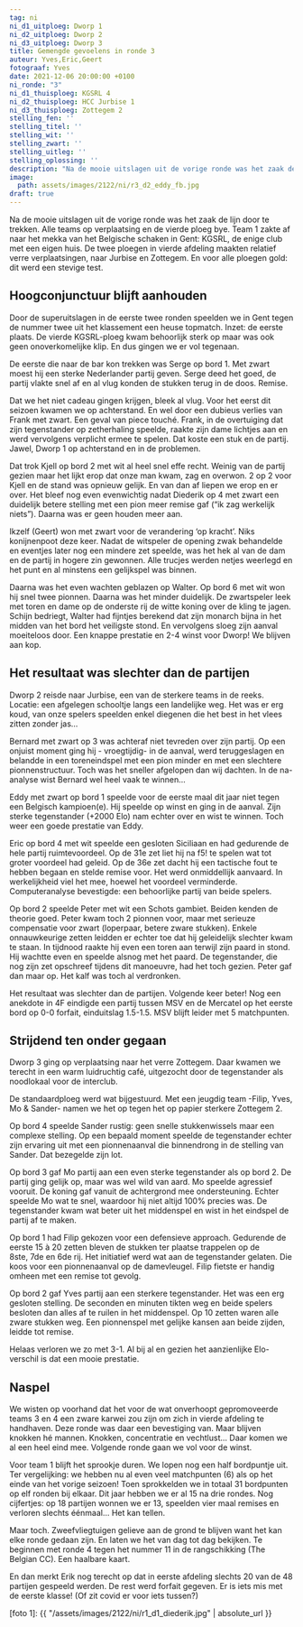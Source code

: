 ```yaml
---
tag: ni
ni_d1_uitploeg: Dworp 1
ni_d2_uitploeg: Dworp 2
ni_d3_uitploeg: Dworp 3
title: Gemengde gevoelens in ronde 3
auteur: Yves,Eric,Geert
fotograaf: Yves
date: 2021-12-06 20:00:00 +0100
ni_ronde: "3"
ni_d1_thuisploeg: KGSRL 4
ni_d2_thuisploeg: HCC Jurbise 1
ni_d3_thuisploeg: Zottegem 2
stelling_fen: ''
stelling_titel: ''
stelling_wit: ''
stelling_zwart: ''
stelling_uitleg: ''
stelling_oplossing: ''
description: "Na de mooie uitslagen uit de vorige ronde was het zaak de lijn door te trekken. Alle teams op verplaatsing en de vierde ploeg bye. Team 1 zakte af naar het mekka van het Belgische schaken in Gent: KGSRL, de enige club met een eigen huis."
image:
  path: assets/images/2122/ni/r3_d2_eddy_fb.jpg
draft: true
---
```

Na de mooie uitslagen uit de vorige ronde was het zaak de lijn door te trekken. Alle teams op verplaatsing en de vierde ploeg bye. Team 1 zakte af naar het mekka van het Belgische schaken in Gent: KGSRL, de enige club met een eigen huis. De twee ploegen in vierde afdeling maakten relatief verre verplaatsingen, naar Jurbise en Zottegem. En voor alle ploegen gold: dit werd een stevige test.<!--more-->

## Hoogconjunctuur blijft aanhouden

Door de superuitslagen in de eerste twee ronden speelden we in Gent tegen de nummer twee uit het klassement een heuse topmatch. Inzet: de eerste plaats. De vierde KGSRL-ploeg kwam behoorlijk sterk op maar was ook geen onoverkomelijke klip. En dus gingen we er vol tegenaan.

De eerste die naar de bar kon trekken was Serge op bord 1. Met zwart moest hij een sterke Nederlander partij geven. Serge deed het goed, de partij vlakte snel af en al vlug konden de stukken terug in de doos. Remise.

Dat we het niet cadeau gingen krijgen, bleek al vlug. Voor het eerst dit seizoen kwamen we op achterstand. En wel door een dubieus verlies van Frank met zwart. Een geval van piece touché. Frank, in de overtuiging dat zijn tegenstander op zetherhaling speelde, raakte zijn dame lichtjes aan en werd vervolgens verplicht ermee te spelen. Dat koste een stuk en de partij. Jawel, Dworp 1 op achterstand en in de problemen.

Dat trok Kjell op bord 2 met wit al heel snel effe recht. Weinig van de partij gezien maar het lijkt erop dat onze man kwam, zag en overwon. 2 op 2 voor Kjell en de stand was opnieuw gelijk. En van dan af liepen we erop en er over. Het bleef nog even evenwichtig nadat Diederik op 4 met zwart een duidelijk betere stelling met een pion meer remise gaf (“ik zag werkelijk niets”). Daarna was er geen houden meer aan.

Ikzelf (Geert) won met zwart voor de verandering ‘op kracht’. Niks konijnenpoot deze keer. Nadat de witspeler de opening zwak behandelde en eventjes later nog een mindere zet speelde, was het hek al van de dam en de partij in hogere zin gewonnen. Alle trucjes werden netjes weerlegd en het punt en al minstens een gelijkspel was binnen.

Daarna was het even wachten geblazen op Walter. Op bord 6 met wit won hij snel twee pionnen. Daarna was het minder duidelijk. De zwartspeler leek met toren en dame op de onderste rij de witte koning over de kling te jagen. Schijn bedriegt, Walter had fijntjes berekend dat zijn monarch bijna in het midden van het bord het veiligste stond. En vervolgens sloeg zijn aanval moeiteloos door. Een knappe prestatie en 2-4 winst voor Dworp! We blijven aan kop.

## Het resultaat was slechter dan de partijen

Dworp 2 reisde naar Jurbise, een van de sterkere teams in de reeks. Locatie: een afgelegen schooltje langs een landelijke weg. Het was er erg koud, van onze spelers speelden enkel diegenen die het best in het vlees zitten zonder jas...

Bernard met zwart op 3 was achteraf niet tevreden over zijn partij. Op een onjuist moment ging hij - vroegtijdig- in de aanval, werd teruggeslagen en belandde in een toreneindspel met een pion minder en met een slechtere pionnenstructuur. Toch was het sneller afgelopen dan wij dachten. In de na-analyse wist Bernard wel heel vaak te winnen...

Eddy met zwart op bord 1 speelde voor de eerste maal dit jaar niet tegen een Belgisch kampioen(e). Hij speelde op winst en ging in de aanval. Zijn sterke tegenstander (+2000 Elo) nam echter over en wist te winnen. Toch weer een goede prestatie van Eddy.

Eric op bord 4 met wit speelde een gesloten Siciliaan en had gedurende de hele partij ruimtevoordeel. Op de 31e zet liet hij na f5! te spelen wat tot groter voordeel had geleid. Op de 36e zet dacht hij een tactische fout te hebben begaan en stelde remise voor. Het werd onmiddellijk aanvaard. In werkelijkheid viel het mee, hoewel het voordeel verminderde. Computeranalyse bevestigde: een behoorlijke partij van beide spelers.

Op bord 2 speelde Peter met wit een Schots gambiet. Beiden kenden de theorie goed. Peter kwam toch 2 pionnen voor, maar met serieuze compensatie voor zwart (loperpaar, betere zware stukken). Enkele onnauwkeurige zetten leidden er echter toe dat hij geleidelijk slechter kwam te staan. In tijdnood raakte hij even een toren aan terwijl zijn paard in stond. Hij wachtte even en speelde alsnog met het paard. De tegenstander, die nog zijn zet opschreef tijdens dit manoeuvre, had het toch gezien. Peter gaf dan maar op. Het kalf was toch al verdronken.

Het resultaat was slechter dan de partijen. Volgende keer beter! Nog een anekdote in 4F eindigde een partij tussen MSV en de Mercatel op het eerste bord op 0-0 forfait, einduitslag 1.5-1.5. MSV blijft leider met 5 matchpunten.

## Strijdend ten onder gegaan

Dworp 3 ging op verplaatsing naar het verre Zottegem. Daar kwamen we terecht in een warm luidruchtig café, uitgezocht door de tegenstander als noodlokaal voor de interclub.

De standaardploeg werd wat bijgestuurd. Met een jeugdig team -Filip, Yves, Mo & Sander- namen we het op tegen het op papier sterkere Zottegem 2.

Op bord 4 speelde Sander rustig: geen snelle stukkenwissels maar een complexe stelling. Op een bepaald moment speelde de tegenstander echter zijn ervaring uit met een pionnenaanval die binnendrong in de stelling van Sander. Dat bezegelde zijn lot.

Op bord 3 gaf Mo partij aan een even sterke tegenstander als op bord 2. De partij ging gelijk op, maar was wel wild van aard. Mo speelde agressief vooruit. De koning gaf vanuit de achtergrond mee ondersteuning. Echter speelde Mo wat te snel, waardoor hij niet altijd 100% precies was. De tegenstander kwam wat beter uit het middenspel en wist in het eindspel de partij af te maken.

Op bord 1 had Filip gekozen voor een defensieve approach. Gedurende de eerste 15 à 20 zetten bleven de stukken ter plaatse trappelen op de 8ste, 7de en 6de rij. Het initiatief werd wat aan de tegenstander gelaten. Die koos voor een pionnenaanval op de damevleugel. Filip fietste er handig omheen met een remise tot gevolg.

Op bord 2 gaf Yves partij aan een sterkere tegenstander. Het was een erg gesloten stelling. De seconden en minuten tikten weg en beide spelers besloten dan alles af te ruilen in het middenspel. Op 10 zetten waren alle zware stukken weg. Een pionnenspel met gelijke kansen aan beide zijden, leidde tot remise.

Helaas verloren we zo met 3-1. Al bij al en gezien het aanzienlijke Elo-verschil is dat een mooie prestatie.

## Naspel

We wisten op voorhand dat het voor de wat onverhoopt gepromoveerde teams 3 en 4 een zware karwei zou zijn om zich in vierde afdeling te handhaven. Deze ronde was daar een bevestiging van. Maar blijven knokken hé mannen. Knokken, concentratie en vechtlust... Daar komen we al een heel eind mee. Volgende ronde gaan we vol voor de winst.

Voor team 1 blijft het sprookje duren. We lopen nog een half bordpuntje uit. Ter vergelijking: we hebben nu al even veel matchpunten (6) als op het einde van het vorige seizoen!  Toen sprokkelden we in totaal 31 bordpunten op elf ronden bij elkaar. Dit jaar hebben we er al 15 na drie rondes. Nog cijfertjes: op 18 partijen wonnen we er 13, speelden vier maal remises en verloren slechts éénmaal... Het kan tellen. 

Maar toch. Zweefvliegtuigen gelieve aan de grond te blijven want het kan elke ronde gedaan zijn. En laten we het van dag tot dag bekijken. Te beginnen met ronde 4 tegen het nummer 11 in de rangschikking (The Belgian CC). Een haalbare kaart.

En dan merkt Erik nog terecht op dat in eerste afdeling slechts 20 van de 48 partijen gespeeld werden. De rest werd forfait gegeven. Er is iets mis met de eerste klasse! (Of zit covid er voor iets tussen?)

[foto 1]: {{ "/assets/images/2122/ni/r1_d1_diederik.jpg" | absolute_url }}

